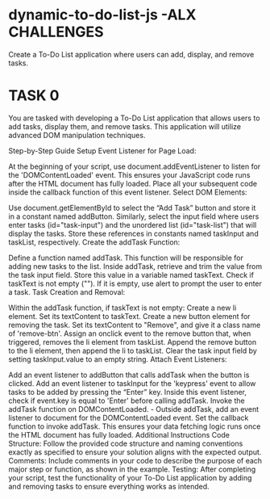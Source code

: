 # dynamic-to-do-list-js -ALX CHALLENGES
Create a To-Do List application where users can add, display, and remove tasks.

# TASK 0
You are tasked with developing a To-Do List application that allows users to add tasks, display them, and remove tasks. This application will utilize advanced DOM manipulation techniques.

Step-by-Step Guide
Setup Event Listener for Page Load:

At the beginning of your script, use document.addEventListener to listen for the 'DOMContentLoaded' event. This ensures your JavaScript code runs after the HTML document has fully loaded. Place all your subsequent code inside the callback function of this event listener.
Select DOM Elements:

Use document.getElementById to select the “Add Task” button and store it in a constant named addButton.
Similarly, select the input field where users enter tasks (id="task-input") and the unordered list (id="task-list") that will display the tasks. Store these references in constants named taskInput and taskList, respectively.
Create the addTask Function:

Define a function named addTask. This function will be responsible for adding new tasks to the list.
Inside addTask, retrieve and trim the value from the task input field. Store this value in a variable named taskText.
Check if taskText is not empty (""). If it is empty, use alert to prompt the user to enter a task.
Task Creation and Removal:

Within the addTask function, if taskText is not empty:
Create a new li element. Set its textContent to taskText.
Create a new button element for removing the task. Set its textContent to "Remove", and give it a class name of 'remove-btn'.
Assign an onclick event to the remove button that, when triggered, removes the li element from taskList.
Append the remove button to the li element, then append the li to taskList.
Clear the task input field by setting taskInput.value to an empty string.
Attach Event Listeners:

Add an event listener to addButton that calls addTask when the button is clicked.
Add an event listener to taskInput for the 'keypress' event to allow tasks to be added by pressing the “Enter” key. Inside this event listener, check if event.key is equal to 'Enter' before calling addTask.
Invoke the addTask function on DOMContentLoaded. - Outside addTask, add an event listener to document for the DOMContentLoaded event. Set the callback function to invoke addTask. This ensures your data fetching logic runs once the HTML document has fully loaded.
Additional Instructions
Code Structure: Follow the provided code structure and naming conventions exactly as specified to ensure your solution aligns with the expected output.
Comments: Include comments in your code to describe the purpose of each major step or function, as shown in the example.
Testing: After completing your script, test the functionality of your To-Do List application by adding and removing tasks to ensure everything works as intended.
